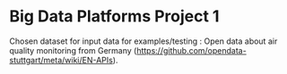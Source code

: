 # Big Data Platforms Project 1

Chosen dataset for input data for examples/testing : Open data about air quality monitoring from Germany (https://github.com/opendata-stuttgart/meta/wiki/EN-APIs).
